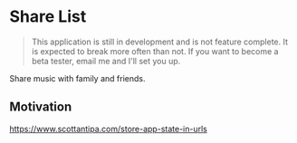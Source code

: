 # Share List

> This application is still in development and is not feature complete. It is expected to break more often than not. If you want to become a beta tester, email me and I'll set you up.

Share music with family and friends.

## Motivation

https://www.scottantipa.com/store-app-state-in-urls
